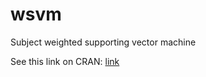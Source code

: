 # wsvm
Subject weighted supporting vector machine 

See this link on CRAN: 
[link](https://CRAN.R-project.org/package=WeightSVM)
